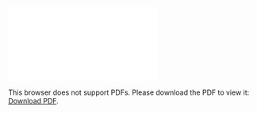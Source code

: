 <object data="christ-in-song/CIS1908pdfs/121.pdf" type="application/pdf" width="100%" height="1024px">
    <embed src="christ-in-song/CIS1908pdfs/121.pdf">
        <p>This browser does not support PDFs. Please download the PDF to view it: <a href="christ-in-song/CIS1908pdfs/121.pdf">Download PDF</a>.</p>
    </embed>
</object>
